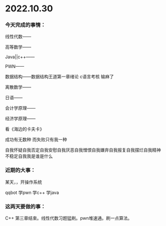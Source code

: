 # 2022.10.30

### 今天完成的事情：

线性代数——

高等数学——

Java||c++——

PWN——

数据结构——数据结构王道第一章绪论 c语言考核 输麻了

离散数学——

日语——

会计学原理——

经济学原理——

看《海边的卡夫卡》

成功有无数种 而失败只有我一种

自我怀疑自我否定自我安慰自我厌恶自我憎恨自我嫌弃自我报复自我摆烂自我精神不稳定自我我是谁是什么

### 近期的大事：

某天，，开操作系统

qqbot 学pwn 学c++ 学java

### 这两天要做的事：

C++ 第三章结束。线性代数习题猛刷。pwn堆速通。刷一点算法。

